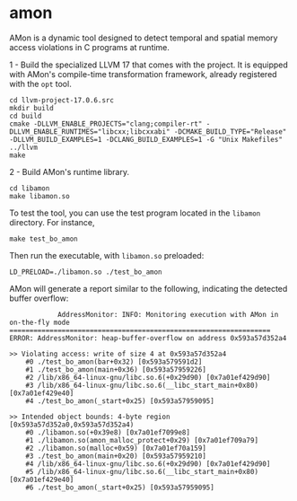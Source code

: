 # amon
AMon is a dynamic tool designed to detect temporal and spatial memory access violations in C programs at runtime.

1 - Build the specialized LLVM 17 that comes with the project. It is equipped with AMon's compile-time transformation framework, already registered with the `opt` tool.

    cd llvm-project-17.0.6.src
    mkdir build
    cd build
    cmake -DLLVM_ENABLE_PROJECTS="clang;compiler-rt" -DLLVM_ENABLE_RUNTIMES="libcxx;libcxxabi" -DCMAKE_BUILD_TYPE="Release" -DLLVM_BUILD_EXAMPLES=1 -DCLANG_BUILD_EXAMPLES=1 -G "Unix Makefiles" ../llvm
    make

2 - Build AMon's runtime library.

    cd libamon
    make libamon.so

To test the tool, you can use the test program located in the `libamon` directory. For instance,

    make test_bo_amon

Then run the executable, with `libamon.so` preloaded:

    LD_PRELOAD=./libamon.so ./test_bo_amon

AMon will generate a report similar to the following, indicating the detected buffer overflow:

	            AddressMonitor: INFO: Monitoring execution with AMon in on-the-fly mode
    =================================================================
    ERROR: AddressMonitor: heap-buffer-overflow on address 0x593a57d352a4

    >> Violating access: write of size 4 at 0x593a57d352a4
	    #0 ./test_bo_amon(bar+0x32) [0x593a579591d2]
	    #1 ./test_bo_amon(main+0x36) [0x593a57959226]
	    #2 /lib/x86_64-linux-gnu/libc.so.6(+0x29d90) [0x7a01ef429d90]
	    #3 /lib/x86_64-linux-gnu/libc.so.6(__libc_start_main+0x80) [0x7a01ef429e40]
	    #4 ./test_bo_amon(_start+0x25) [0x593a57959095]

    >> Intended object bounds: 4-byte region [0x593a57d352a0,0x593a57d352a4)
	    #0 ./libamon.so(+0x39e8) [0x7a01ef7099e8]
	    #1 ./libamon.so(amon_malloc_protect+0x29) [0x7a01ef709a79]
	    #2 ./libamon.so(malloc+0x59) [0x7a01ef70a159]
	    #3 ./test_bo_amon(main+0x20) [0x593a57959210]
	    #4 /lib/x86_64-linux-gnu/libc.so.6(+0x29d90) [0x7a01ef429d90]
	    #5 /lib/x86_64-linux-gnu/libc.so.6(__libc_start_main+0x80) [0x7a01ef429e40]
	    #6 ./test_bo_amon(_start+0x25) [0x593a57959095]
